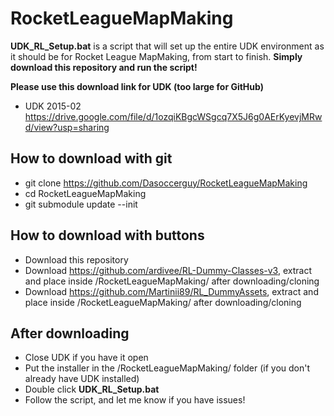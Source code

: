 # RocketLeagueMapMaking
**UDK_RL_Setup.bat** is a script that will set up the entire UDK environment as it should be for Rocket League MapMaking, from start to finish. **Simply download this repository and run the script!**

**Please use this download link for UDK (too large for GitHub)**
* UDK 2015-02 https://drive.google.com/file/d/1ozqiKBgcWSgcq7X5J6g0AErKyevjMRwd/view?usp=sharing

## How to download with git
* git clone https://github.com/Dasoccerguy/RocketLeagueMapMaking
* cd RocketLeagueMapMaking
* git submodule update --init

## How to download with buttons
* Download this repository
* Download https://github.com/ardivee/RL-Dummy-Classes-v3, extract and place inside /RocketLeagueMapMaking/ after downloading/cloning
* Download https://github.com/Martinii89/RL_DummyAssets, extract and place inside /RocketLeagueMapMaking/ after downloading/cloning

## After downloading
* Close UDK if you have it open
* Put the installer in the /RocketLeagueMapMaking/ folder (if you don't already have UDK installed)
* Double click **UDK_RL_Setup.bat**
* Follow the script, and let me know if you have issues!
